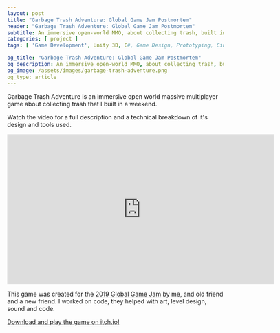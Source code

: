 ```yaml
---
layout: post
title: "Garbage Trash Adventure: Global Game Jam Postmortem"
header: "Garbage Trash Adventure: Global Game Jam Postmortem"
subtitle: An immersive open-world MMO, about collecting trash, built in a weekend
categories: [ project ]
tags: [ 'Game Development', Unity 3D, C#, Game Design, Prototyping, Cinemachine ]

og_title: "Garbage Trash Adventure: Global Game Jam Postmortem"
og_description: An immersive open-world MMO, about collecting trash, built in a weekend
og_image: /assets/images/garbage-trash-adventure.png
og_type: article
---
```


Garbage Trash Adventure is an immersive open world massive multiplayer game about collecting trash that I built in a weekend.

Watch the video for a full description and a technical breakdown of it's design and tools used.

<iframe width="620" height="350" src="https://www.youtube.com/embed/iR1iT70DU3c" frameborder="0" allow="accelerometer; autoplay; encrypted-media; gyroscope; picture-in-picture" allowfullscreen></iframe>

This game was created for the [2019 Global Game Jam](https://globalgamejam.org/2019/games/garbage-trash-adventure) by me, and old friend and a new friend. I worked on code, they helped with art, level design, sound and code.

[Download and play the game on itch.io!](https://davidmann10k.itch.io/garbage-trash-adventure)

